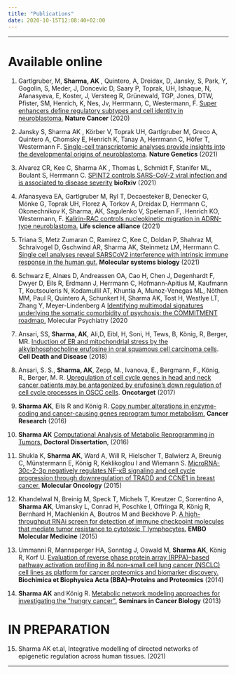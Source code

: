 ```yaml
---
title: "Publications"
date: 2020-10-15T12:08:40+02:00
---
```


<a href="https://goo.gl/tvIoC2"> <i class="ai ai-google-scholar ai-3x"> </i> </a>
<a href="https://goo.gl/kvodaz/"> <i class="ai ai-pubmed ai-2x ai-3x"> </i> </a>

---

# Available online
1. Gartlgruber, M, **Sharma, AK** ,  Quintero, A,  Dreidax, D,  Jansky, S,  Park, Y, Gogolin, S, Meder, J,  Doncevic D,  Saary P,  Toprak, UH,   Ishaque, N,  Afanasyeva, E, Koster, J,  Versteeg R,  Grünewald, TGP, Jones, DTW, Pfister, SM, Henrich, K, Nes, Jv, Herrmann, C, Westermann, F. [Super enhancers define regulatory subtypes and cell identity in neuroblastoma.](https://rdcu.be/cetzn) **Nature Cancer** (2020)

2. Jansky S, Sharma AK , Körber V, Toprak UH, Gartlgruber M, Greco A, Quintero A, Chomsky E, Henrich K, Tanay A, Herrmann C, Höfer T, Westermann F. [Single-cell transcriptomic analyses provide insights into the developmental origins of neuroblastoma](https://rdcu.be/clMXN). **Nature Genetics** (2021)

3. Alvarez CR, Kee C, Sharma AK , Thomas L, Schmidt F, Stanifer ML, Boulant S, Herrmann C. [SPINT2 controls SARS-CoV-2 viral infection and is associated to disease severity](https://doi.org/10.1101/2020.12.28.424029) **bioRxiv** (2021)

4. Afanasyeva EA, Gartlgruber M, Ryl T, Decaesteker B, Denecker G, Mönke G, Toprak UH, Florez A, Torkov A, Dreidax D, Herrmann C, Okonechnikov K, Sharma, AK, Sagulenko V, Speleman F, .Henrich KO, Westermann, F. [Kalirin-RAC controls nucleokinetic migration in ADRN-type neuroblastoma.](https://doi.org/10.26508/lsa.201900332) **Life science alliance** (2021)

5. Triana S, Metz Zumaran C, Ramirez C, Kee C, Doldan P, Shahraz M, Schraivogel D, Gschwind AR, Sharma AK, Steinmetz LM, Herrmann C. [Single cell analyses reveal SARSCoV2 interference with intrinsic immune response in the human gut.](https://doi.org/10.15252/msb.202110232) **Molecular systems biology** (2021)

6. Schwarz E, Alnæs D, Andreassen OA, Cao H, Chen J, Degenhardt F, Dwyer D, Eils R, Erdmann J, Herrmann C, Hofmann-Apitius M, Kaufmann T, Koutsouleris N, Kodamullil AT, Khuntia A, Munoz-Venegas ML, Nöthen MM, Paul R, Quintero A, Schunkert H, Sharma AK, Tost H, Westlye LT, Zhang Y, Meyer-Lindenberg A [Identifying multimodal signatures underlying the somatic comorbidity of psychosis: the COMMITMENT roadmap.](https://pubmed.ncbi.nlm.nih.gov/33060817/) Molecular Psychiatry (2020

7. Ansari, SS, **Sharma, AK**, Ali,D, Eibl, H, Soni, H, Tews, B, König, R, Berger, MR. [Induction of ER and mitochondrial stress by the alkylphosphocholine erufosine in oral squamous cell carcinoma cells](https://www.ncbi.nlm.nih.gov/pmc/articles/PMC5833417/). **Cell Death and Disease** (2018)

8. Ansari, S. S., **Sharma, AK**, Zepp, M., Ivanova, E., Bergmann, F., König, R., Berger, M. R. [Upregulation of cell cycle genes in head and neck cancer patients may be antagonized by erufosine’s down regulation of cell cycle processes in OSCC cells](https://www.ncbi.nlm.nih.gov/pmc/articles/PMC5814175/). **Oncotarget** (2017)

9. **Sharma AK**, Eils R and König R. [Copy number alterations in enzyme-coding and cancer-causing genes reprogram tumor metabolism.](http://www.ncbi.nlm.nih.gov/pubmed/27216182) **Cancer Research** (2016)

10. **Sharma AK** [Computational Analysis of Metabolic Reprogramming in Tumors.](http://www.ub.uni-heidelberg.de/archiv/20332) **Doctoral Dissertation**,  (2016)

11. Shukla K, <b>Sharma AK</b>, Ward A, Will R, Hielscher T, Balwierz A, Breunig C, Münstermann E, König R, Keklikoglou I and Wiemann S. [MicroRNA-30c-2-3p negatively regulates NF-κB signaling and cell cycle progression through downregulation of TRADD and CCNE1 in breast cancer.](http://www.ncbi.nlm.nih.gov/pubmed/25732226) **Molecular Oncology** (2015)

12. Khandelwal N, Breinig M, Speck T, Michels T, Kreutzer C, Sorrentino A, **Sharma AK**, Umansky L, Conrad H, Poschke I, Offringa R, König R, Bernhard H, Machlenkin A, Boutros M and Beckhove P. [A high-throughput RNAi screen for detection of immune checkpoint molecules that mediate tumor resistance to cytotoxic T lymphocytes.](http://www.ncbi.nlm.nih.gov/pubmed/25691366) **EMBO Molecular Medicine** (2015)

13. Ummanni R, Mannsperger HA, Sonntag J, Oswald M, **Sharma AK**, König R, Korf U. [Evaluation of reverse phase protein array (RPPA)–based pathway activation profiling in 84 non–small cell lung cancer (NSCLC) cell lines as platform for cancer proteomics and biomarker discovery.](http://www.ncbi.nlm.nih.gov/pubmed/24361481) **Biochimica et Biophysica Acta (BBA)–Proteins and Proteomics** (2014)

14. **Sharma AK** and König R. [Metabolic network modeling approaches for investigating the "hungry cancer".](http://www.ncbi.nlm.nih.gov/pubmed/23680724) **Seminars in Cancer Biology** (2013)


# IN PREPARATION
15. Sharma AK et.al, Integrative modelling of directed networks of epigenetic regulation across human tissues. (2021)
---
